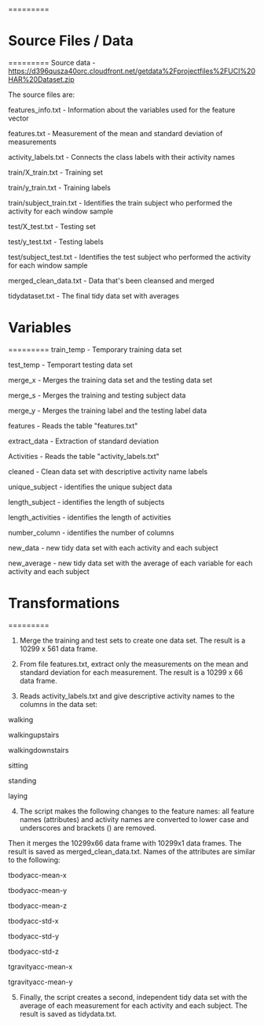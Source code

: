 =========
# Source Files / Data
=========
Source data - https://d396qusza40orc.cloudfront.net/getdata%2Fprojectfiles%2FUCI%20HAR%20Dataset.zip

The source files are:

features_info.txt - Information about the variables used for the feature vector

features.txt - Measurement of the mean and standard deviation of measurements

activity_labels.txt - Connects the class labels with their activity names

train/X_train.txt - Training set

train/y_train.txt - Training labels

train/subject_train.txt - Identifies the train subject who performed the activity for each window sample

test/X_test.txt - Testing set

test/y_test.txt - Testing labels

test/subject_test.txt - Identifies the test subject who performed the activity for each window sample

merged_clean_data.txt - Data that's been cleansed and merged

tidydataset.txt - The final tidy data set with averages


# Variables
=========
train_temp - Temporary training data set

test_temp - Temporart testing data set

merge_x - Merges the training data set and the testing data set

merge_s - Merges the training and testing subject data

merge_y - Merges the training label and the testing label data

features - Reads the table "features.txt"

extract_data - Extraction of standard deviation

Activities - Reads the table "activity_labels.txt"

cleaned - Clean data set with descriptive activity name labels

unique_subject - identifies the unique subject data

length_subject - identifies the length of subjects

length_activities - identifies the length of activities

number_column - identifies the number of columns

new_data - new tidy data set with each activity and each subject

new_average - new tidy data set with the average of each variable for each activity and each subject


# Transformations
=========
1) Merge the training and test sets to create one data set. The result is a 10299 x 561 data frame.

2) From file features.txt, extract only the measurements on the mean and standard deviation for each measurement. The result is a 10299 x 66 data frame.

3) Reads activity_labels.txt and give descriptive activity names to the columns in the data set:

walking

walkingupstairs

walkingdownstairs

sitting

standing

laying


4) The script makes the following changes to the feature names: 
all feature names (attributes) and activity names are converted to lower case and underscores and brackets () are removed.

Then it merges the 10299x66 data frame  with 10299x1 data frames. The result is saved as merged_clean_data.txt. Names of the attributes are similar to the following:

tbodyacc-mean-x

tbodyacc-mean-y

tbodyacc-mean-z

tbodyacc-std-x

tbodyacc-std-y

tbodyacc-std-z

tgravityacc-mean-x

tgravityacc-mean-y


5) Finally, the script creates a second, independent tidy data set with the average of each measurement for each activity and each subject. The result is saved as tidydata.txt.